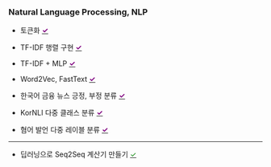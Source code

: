 ### Natural Language Processing, NLP

- 토큰화 [<span style="color:purple; font-weight:bold;">✓</span>](https://colab.research.google.com/drive/1tjWCtpym-TqQuBN43p_uxOCzu2WY9lgo?usp=sharing)

- TF-IDF 행렬 구현 [<span style="color:purple; font-weight:bold;">✓</span>](https://colab.research.google.com/drive/1U0VvJQnDF0ntUzwCJF3enlmH02oo5b1U?usp=sharing)

- TF-IDF + MLP [<span style="color:purple; font-weight:bold;">✓</span>](https://colab.research.google.com/drive/1tAyHUV_Hbh9tkkcq0BLYE00hQLM00OSr?usp=sharing)

- Word2Vec, FastText [<span style="color:purple; font-weight:bold;">✓</span>](https://colab.research.google.com/drive/1RRtCgmm6Dx2rpBKQmseZgtqlGLk0_EH0?usp=sharing)

- 한국어 금융 뉴스 긍정, 부정 분류 [<span style="color:purple; font-weight:bold;">✓</span>](https://colab.research.google.com/drive/1rMfHgLnBZzEZCC28Khp2LOgjdlkEulY5?usp=drive_link)

- KorNLI 다중 클래스 분류 [<span style="color:purple; font-weight:bold;">✓</span>](https://colab.research.google.com/drive/1UQwI2E5r5wxj19NjftZadVqCyUKZeR-I?usp=sharing)

- 혐어 발언 다중 레이블 분류 [<span style="color:purple; font-weight:bold;">✓</span>](https://colab.research.google.com/drive/1xh1PBZIexcOb3TlucarTgk8EWVWmGtLZ?usp=sharing)

---

- 딥러닝으로 Seq2Seq 계산기 만들기 [<font color='green'>✓</font>](https://colab.research.google.com/drive/1X1yR8y2Og-aQSICHF_ijrSohEk49aTKl?usp=sharing)
